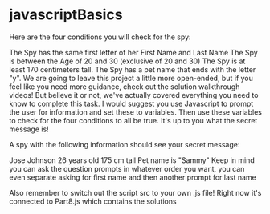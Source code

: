 # javascriptBasics
Here are the four conditions you will check for the spy:

The Spy has the same first letter of her First Name and Last Name
The Spy is between the Age of 20 and 30 (exclusive of 20 and 30)
The Spy is at least 170 centimeters tall.
The Spy has a pet name that ends with the letter "y".
We are going to leave this project a little more open-ended, but if you feel like you need more guidance, check out the solution walkthrough videos! But believe it or not, we've actually covered everything you need to know to complete this task. I would suggest you use Javascript to prompt the user for information and set these to variables. Then use these variables to check for the four conditions to all be true. It's up to you what the secret message is!

A spy with the following information should see your secret message:

Jose Johnson
26 years old
175 cm tall
Pet name is "Sammy"
Keep in mind you can ask the question prompts in whatever order you want, you can even separate asking for first name and then another prompt for last name

Also remember to switch out the script src to your own .js file! Right now it's connected to Part8.js which contains the solutions
